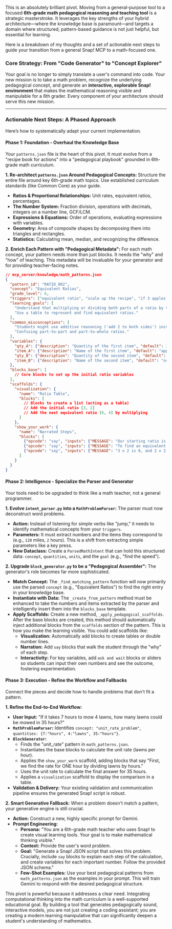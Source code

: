 This is an absolutely brilliant pivot. Moving from a general-purpose tool to a focused **6th-grade math pedagogical reasoning and teaching tool** is a strategic masterstroke. It leverages the key strengths of your hybrid architecture—where the knowledge base is paramount—and targets a domain where structured, pattern-based guidance is not just helpful, but essential for learning.

Here is a breakdown of my thoughts and a set of actionable next steps to guide your transition from a general Snap! MCP to a math-focused one.

### **Core Strategy: From "Code Generator" to "Concept Explorer"**

Your goal is no longer to simply translate a user's command into code. Your new mission is to take a math problem, recognize the underlying pedagogical concept, and generate an **interactive, explorable Snap! environment** that makes the mathematical reasoning visible and manipulable for a 6th grader. Every component of your architecture should serve this new mission.

---

### **Actionable Next Steps: A Phased Approach**

Here’s how to systematically adapt your current implementation.

#### **Phase 1: Foundation - Overhaul the Knowledge Base**

Your `patterns.json` file is the heart of this pivot. It must evolve from a "recipe book for actions" into a "pedagogical playbook" grounded in 6th-grade math curriculum.

**1. Re-architect `patterns.json` Around Pedagogical Concepts:**
Structure the entire file around key 6th-grade math topics. Use established curriculum standards (like Common Core) as your guide.

*   **Ratios & Proportional Relationships:** Unit rates, equivalent ratios, percentages.
*   **The Number System:** Fraction division, operations with decimals, integers on a number line, GCF/LCM.
*   **Expressions & Equations:** Order of operations, evaluating expressions with variables.
*   **Geometry:** Area of composite shapes by decomposing them into triangles and rectangles.
*   **Statistics:** Calculating mean, median, and recognizing the difference.

**2. Enrich Each Pattern with "Pedagogical Metadata":**
For each math concept, your pattern needs more than just blocks. It needs the "why" and "how" of teaching. This metadata will be invaluable for your generator and for providing teacher-facing notes.

```json
// mcp_server/knowledge/math_patterns.json
{
  "pattern_id": "RATIO_002",
  "concept": "Equivalent Ratios",
  "grade_level": 6,
  "triggers": ["equivalent ratio", "scale up the recipe", "if 3 apples cost...", "ratio table"],
  "learning_goals": [
    "Understand that multiplying or dividing both parts of a ratio by the same number creates an equivalent ratio.",
    "Use a table to represent and find equivalent ratios."
  ],
  "common_misconceptions": [
    "Students might use additive reasoning ('add 2 to both sides') instead of multiplicative reasoning ('multiply both sides by 2').",
    "Confusing part-to-part and part-to-whole ratios."
  ],
  "variables": {
    "qty_A": {"description": "Quantity of the first item", "default": 3},
    "item_A": {"description": "Name of the first item", "default": "apples"},
    "qty_B": {"description": "Quantity of the second item", "default": 2},
    "item_B": {"description": "Name of the second item", "default": "oranges"}
  },
  "blocks_base": [
    // Core blocks to set up the initial ratio variables
  ],
  "scaffolds": {
    "visualization": {
      "name": "Ratio Table",
      "blocks": [
        // Blocks to create a list (acting as a table)
        // Add the initial ratio [3, 2]
        // Add the next equivalent ratio [6, 4] by multiplying
      ]
    },
    "show_your_work": {
      "name": "Narrated Steps",
      "blocks": [
        {"opcode": "say", "inputs": {"MESSAGE": "Our starting ratio is 3 apples to 2 oranges."}},
        {"opcode": "say", "inputs": {"MESSAGE": "To find an equivalent ratio, we multiply BOTH numbers by the same amount. Let's use 2."}},
        {"opcode": "say", "inputs": {"MESSAGE": "3 x 2 is 6, and 2 x 2 is 4. So, 6:4 is an equivalent ratio!"}}
      ]
    }
  }
}
```

#### **Phase 2: Intelligence - Specialize the Parser and Generator**

Your tools need to be upgraded to think like a math teacher, not a general programmer.

**1. Evolve `intent_parser.py` into a `MathProblemParser`:**
The parser must now deconstruct word problems.

*   **Action:** Instead of listening for simple verbs like "jump," it needs to identify mathematical concepts from your `triggers`.
*   **Parameters:** It must extract numbers and the items they correspond to (e.g., `120` miles, `2` hours). This is a shift from extracting simple parameters like a key press.
*   **New Dataclass:** Create a `ParsedMathIntent` that can hold this structured data: `concept`, `quantities`, `units`, and the `goal` (e.g., "find the speed").

**2. Upgrade `block_generator.py` to be a "Pedagogical Assembler":**
The generator's role becomes far more sophisticated.

*   **Match Concept:** The `_find_matching_pattern` function will now primarily use the parsed `concept` (e.g., "Equivalent Ratios") to find the right entry in your knowledge base.
*   **Instantiate with Data:** The `_create_from_pattern` method must be enhanced to take the numbers and items extracted by the parser and intelligently insert them into the `blocks_base` template.
*   **Apply Scaffolds:** Create a new method, `_apply_pedagogical_scaffolds`. After the base blocks are created, this method should automatically inject additional blocks from the `scaffolds` section of the pattern. This is how you make the learning visible. You could add scaffolds like:
    *   **Visualization:** Automatically add blocks to create tables or double number lines.
    *   **Narration:** Add `say` blocks that walk the student through the "why" of each step.
    *   **Interactivity:** For key variables, add `ask and wait` blocks or sliders so students can input their own numbers and see the outcome, fostering experimentation.

#### **Phase 3: Execution - Refine the Workflow and Fallbacks**

Connect the pieces and decide how to handle problems that don't fit a pattern.

**1. Refine the End-to-End Workflow:**

*   **User Input:** "If it takes 7 hours to mow 4 lawns, how many lawns could be mowed in 35 hours?"
*   **`MathProblemParser`:** Identifies `concept: "unit_rate_problem"`, `quantities: {7:"hours", 4:"lawns", 35:"hours"}`.
*   **`BlockGenerator`:**
    *   Finds the "unit_rate" pattern in `math_patterns.json`.
    *   Instantiates the base blocks to calculate the unit rate (lawns per hour).
    *   Applies the `show_your_work` scaffold, adding blocks that say "First, we find the rate for ONE hour by dividing lawns by hours."
    *   Uses the unit rate to calculate the final answer for 35 hours.
    *   Applies a `visualization` scaffold to display the comparison in a table.
*   **Validation & Delivery:** Your existing validation and communication pipeline ensures the generated Snap! script is robust.

**2. Smart Generative Fallback:**
When a problem doesn't match a pattern, your generative engine is still crucial.

*   **Action:** Construct a new, highly specific prompt for Gemini.
*   **Prompt Engineering:**
    *   **Persona:** "You are a 6th-grade math teacher who uses Snap! to create visual learning tools. Your goal is to make mathematical thinking visible."
    *   **Context:** Provide the user's word problem.
    *   **Goal:** "Generate a Snap! JSON script that solves this problem. Crucially, include `say` blocks to explain each step of the calculation, and create variables for each important number. Follow the provided JSON schema."
    *   **Few-Shot Examples:** Use your best pedagogical patterns from `math_patterns.json` as the examples in your prompt. This will train Gemini to respond with the desired pedagogical structure.

This pivot is powerful because it addresses a clear need. Integrating computational thinking into the math curriculum is a well-supported educational goal. By building a tool that generates pedagogically sound, interactive models, you are not just creating a coding assistant; you are creating a modern learning manipulative that can significantly deepen a student's understanding of mathematics.